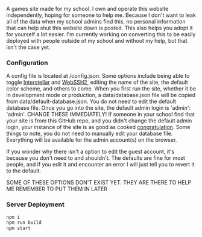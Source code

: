 A games site made for my school. I own and operate this website independently, hoping for someone to help me. Because I don't want to leak all of the data when my school admins find this, no personal information that can help shut this website down is posted. This also helps you adopt it for yourself a lot easier. I'm currently working on converting this to be easily deployed with people outside of my school and without my help, but that isn't the case yet.

### Configuration
A config file is located at /config.json. Some options include being able to toggle [Interstellar](https://github.com/UseInterstellar/Interstellar) and [WebSSH2](https://github.com/billchurch/webssh2), editing the name of the site, the default color scheme, and others to come.
When you first run the site, whether it be in development mode or production, a data/database.json file will be copied from data/default-database.json. You do not need to edit the default database file. Once you go into the site, the default admin login is 'admin': 'admin'. CHANGE THESE IMMEDIATELY! If someone in your school find that your site is from this GitHub repo, and you didn't change the default admin login, your instance of the site is as good as cooked [congratulation](https://preview.redd.it/cm0gll38j2n71.jpg?auto=webp&s=47277546c81d45f43861ed2250915b43830bc7c7). Some things to note, you do not need to manually edit your database file. Everything will be available for the admin account(s) on the browser. 

If you wonder why there isn't a option to edit the guest account, it's because you don't need to and shouldn't. The defaults are fine for most people, and if you edit it and encounter an error I will just tell you to revert it to the default.

SOME OF THESE OPTIONS DON'T EXIST YET. THEY ARE THERE TO HELP ME REMEMBER TO PUT THEM IN LATER

### Server Deployment

```bash
npm i
npm run build
npm start
```

